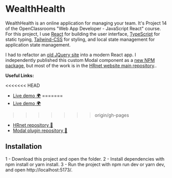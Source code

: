 # WealthHealth

WealthHealth is an online application for managing your team. It's Project 14 of the OpenClassrooms "Web App Developer - JavaScript React" course. For this project, I use [React](https://fr.react.dev/) for building the user interface, [TypeScript](https://www.typescriptlang.org/) for static typing, [Tailwind-CSS](https://tailwindcss.com/) for styling, and local state management for application state management.

I had to refactor an [old JQuery site](https://github.com/OpenClassrooms-Student-Center/P12_Front-end) into a modern React app. I independently published this custom Modal component as a [new NPM package](https://www.npmjs.com/package/lib-modal-hrnet), but most of the work is in the [HRnet website main repository](https://github.com/Swan123456/WealthHealth)..

**Useful Links:**

<<<<<<< HEAD
-   [Live demo 🌍]()
=======
-   [Live demo 🌍](https://swan123456.github.io/WealthHealth/)
>>>>>>> origin/gh-pages
-   [HRnet repository 📖](https://github.com/Swan123456/WealthHealth)
-   [Modal plugin repository 📖](https://github.com/Swan123456/lib-modal)

## Installation

1 - Download this project and open the folder.
2 - Install dependencies with npm install or yarn install.
3 - Run the project with npm run dev or yarn dev, and open http://localhost:5173/.